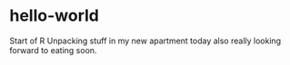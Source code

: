 # hello-world
Start of R
Unpacking stuff in my new apartment today
also really looking forward to eating soon. 
